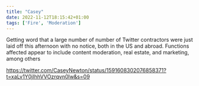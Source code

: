 ```yaml
---
title: "Casey"
date: 2022-11-12T18:15:42+01:00
tags: ['Fire', 'Moderation']
---
```


Getting word that a large number of number of Twitter contractors were just laid off this afternoon with no notice, both in the US and abroad. Functions affected appear to include content moderation, real estate, and marketing, among others

https://twitter.com/CaseyNewton/status/1591608302076858371?t=xaLv1Y0jIhhVVOzrqvn0lw&s=09